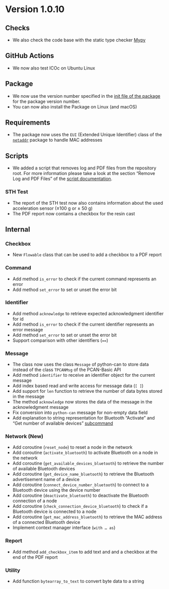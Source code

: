 # Version 1.0.10

## Checks

- We also check the code base with the static type checker [Mypy](https://mypy.readthedocs.io)

## GitHub Actions

- We now also test ICOc on Ubuntu Linux

## Package

- We now use the version number specified in the [init file of the package](../../mytoolit/__init__.py) for the package version number.
- You can now also install the Package on Linux (and macOS)

## Requirements

- The package now uses the `EUI` (Extended Unique Identifier) class of the [`netaddr`](https://netaddr.readthedocs.io) package to handle MAC addresses

## Scripts

- We added a script that removes log and PDF files from the repository root. For more information please take a look at the section “Remove Log and PDF Files” of the [script documentation](../Scripts.md).

### STH Test

- The report of the STH test now also contains information about the used acceleration sensor (±100 g or ± 50 g)
- The PDF report now contains a checkbox for the resin cast

## Internal

### Checkbox

- New `Flowable` class that can be used to add a checkbox to a PDF report

### Command

- Add method `is_error` to check if the current command represents an error
- Add method `set_error` to set or unset the error bit

### Identifier

- Add method `acknowledge` to retrieve expected acknowledgment identifier for id
- Add method `is_error` to check if the current identifier represents an error message
- Add method `set_error` to set or unset the error bit
- Support comparison with other identifiers (`==`)

### Message

- The class now uses the class `Message` of python-can to store data instead of the class `TPCANMsg` of the PCAN-Basic API
- Add method `identifier` to receive an identifier object for the current message
- Add index based read and write access for message data (`[ ]`)
- Add support for `len` function to retrieve the number of data bytes stored in the message
- The method `acknowledge` now stores the data of the message in the acknowledgment message
- Fix conversion into `python-can` message for non-empty data field
- Add explanation to string representation for Bluetooth “Activate” and “Get number of available devices” [subcommand](https://mytoolit.github.io/Documentation/#value:bluetooth-subcommand)

### Network (New)

- Add coroutine (`reset_node`) to reset a node in the network
- Add coroutine (`activate_bluetooth`) to activate Bluetooth on a node in the network
- Add coroutine (`get_available_devices_bluetooth`) to retrieve the number of available Bluetooth devices
- Add coroutine (`get_device_name_bluetooth`) to retrieve the Bluetooth advertisement name of a device
- Add coroutine (`connect_device_number_bluetooth`) to connect to a Bluetooth device using the device number
- Add coroutine (`deactivate_bluetooth`) to deactivate the Bluetooth connection of a node
- Add coroutine (`check_connection_device_bluetooth`) to check if a Bluetooth device is connected to a node
- Add coroutine (`get_mac_address_bluetooth`) to retrieve the MAC address of a connected Bluetooth device
- Implement context manager interface (`with … as`)

### Report

- Add method `add_checkbox_item` to add text and and a checkbox at the end of the PDF report

### Utility

- Add function `bytearray_to_text` to convert byte data to a string
